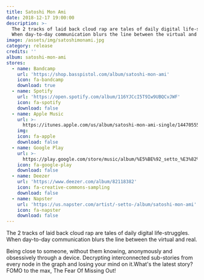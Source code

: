```yaml
---
title: Satoshi Mon Ami
date: 2018-12-17 19:00:00
description: >-
  The 2 tracks of laid back cloud rap are tales of daily digital life-struggles.
  When day-to-day communication blurs the line between the virtual and real.
image: /assets/img/satoshimonami.jpg
category: release
credits: ''
album: satoshi-mon-ami
stores:
  - name: Bandcamp
    url: 'https://shop.basspistol.com/album/satoshi-mon-ami'
    icon: fa-bandcamp
    download: true
  - name: Spotify
    url: 'https://open.spotify.com/album/116YJCcI5T9Iw9UBQCvJWF'
    icon: fa-spotify
    download: false
  - name: Apple Music
    url: >-
      https://itunes.apple.com/us/album/satoshi-mon-ami-single/1447055511?uo=4&app=music&at=1001lry3&ct=dashboard
    img:
    icon: fa-apple
    download: false
  - name: Google Play
    url: >-
      https://play.google.com/store/music/album/%E5%BE%92_setto_%E3%82%BB%E3%83%83%E3%83%88_Satoshi_mon_ami?id=Bygwvidl75kflmclmchl6wc5uba
    icon: fa-google-play
    download: false
  - name: Deezer
    url: 'https://www.deezer.com/album/82118382'
    icon: fa-creative-commons-sampling
    download: false
  - name: Napster
    url: 'https://us.napster.com/artist/-setto-/album/satoshi-mon-ami'
    icon: fa-napster
    download: false
---
```


The 2 tracks of laid back cloud rap are tales of daily digital life-struggles. When day-to-day communication blurs the line between the virtual and real.

Being close to someone, without them knowing, anonymously and obsessively through a device. Decrypting interconnected sub-stories from every node in the graph and losing your mind on it.What's the latest story? FOMO to the max, The Fear Of Missing Out!